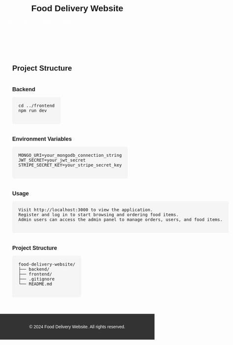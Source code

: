 <!DOCTYPE html>
<html lang="en">
<head>
  <meta charset="UTF-8">
  <meta name="viewport" content="width=device-width, initial-scale=1.0">
  <title>Food Delivery Website</title>
  <style>
    /* Global Styles */
    body {
      font-family: Arial, sans-serif;
      margin: 0;
      padding: 0;
    }

    /* Header Styles */
    header {
      background-color: #333;
      color: #fff;
      padding: 20px;
      display: flex;
      justify-content: space-between;
      align-items: center;
    }

    nav ul {
      list-style-type: none;
      margin: 0;
      padding: 0;
      display: flex;
    }

    nav li {
      margin-left: 20px;
    }

    nav a {
      color: #fff;
      text-decoration: none;
    }

    /* Main Content Styles */
    main {
      max-width: 1200px;
      margin: 0 auto;
      padding: 40px;
    }

    .section-title {
      font-size: 24px;
      margin-bottom: 20px;
    }

    /* Project Structure Styles */
    .project-structure {
      display: flex;
      flex-wrap: wrap;
      justify-content: space-between;
    }

    .project-structure > div {
      flex-basis: 48%;
      margin-bottom: 40px;
    }

    .project-structure h3 {
      font-size: 18px;
      margin-bottom: 10px;
    }

    .project-structure pre {
      background-color: #f5f5f5;
      padding: 20px;
      border-radius: 5px;
      overflow-x: auto;
    }

    /* Footer Styles */
    footer {
      background-color: #333;
      color: #fff;
      text-align: center;
      padding: 20px;
    }
  </style>
</head>
<body>
  <header>
    <h1>Food Delivery Website</h1>
    <nav>
      <ul>
        <li><a href="#">Home</a></li>
        <li><a href="#">Menu</a></li>
        <li><a href="#">Orders</a></li>
        <li><a href="#">Admin</a></li>
      </ul>
    </nav>
  </header>

  <main>
    <section>
      <h2 class="section-title">Project Structure</h2>
      <div class="project-structure">
        <div>
          <h3>Backend</h3>
          <pre>
cd ../frontend
npm run dev
          </pre>
        </div>
        <div>
          <h3>Environment Variables</h3>
          <pre>
MONGO_URI=your_mongodb_connection_string
JWT_SECRET=your_jwt_secret
STRIPE_SECRET_KEY=your_stripe_secret_key
          </pre>
        </div>
        <div>
          <h3>Usage</h3>
          <pre>
Visit http://localhost:3000 to view the application.
Register and log in to start browsing and ordering food items.
Admin users can access the admin panel to manage orders, users, and food items.
          </pre>
        </div>
        <div>
          <h3>Project Structure</h3>
          <pre>
food-delivery-website/
├── backend/
├── frontend/
├── .gitignore
└── README.md
          </pre>
        </div>
      </div>
    </section>
  </main>

  <footer>
    <p>&copy; 2024 Food Delivery Website. All rights reserved.</p>
  </footer>
</body>
</html>
